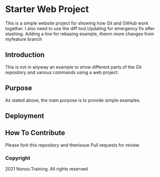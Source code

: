 # Starter Web Project

This is a simple website project for showing how Git and GitHub work together. I also need to use the diff tool.Updating for emergency fix after stashing. Adding a line for rebasing example, themn more changes from myfeature branch

## Introduction

This is not in anyway an example to show different parts of the Git repository and various commands using a web project.

## Purpose

As stated above, the main purpose is to provide simple examples.

## Deployment

## How To Contribute

Please fork this repository and thenissue Pull requests for review
### Copyright
2021 Nonso.Training. All rights reserved